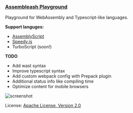 ### [Assembleash Playground](https://maxgraey.github.io/Assembleash/#AssemblyScript)

Playground for WebAssembly and Typescript-like languages.

**Support languges:**
- [AssemblyScript](https://maxgraey.github.io/Assembleash/#AssemblyScript)
- [Speedy.js](https://maxgraey.github.io/Assembleash/#Speedy.js)
- TurboScript (soon!)

**TODO**
- Add wast syntax
- Improve typescript syntax
- Add custom webpack config with Prepack plugin
- Additional status info like compiling time
- Optimize content for mobile browsers


![screenshot](https://www.dropbox.com/s/36mexi7cjc7zvhg/assembleash-screenshot.jpg?raw=1)

License: [Apache License, Version 2.0](https://opensource.org/licenses/Apache-2.0)
